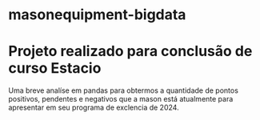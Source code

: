 # masonequipment-bigdata

# Projeto realizado para conclusão de curso Estacio

Uma breve analíse em pandas para obtermos a quantidade de pontos positivos, pendentes e negativos que a mason está 
atualmente para apresentar em seu programa de exclencia de 2024.

